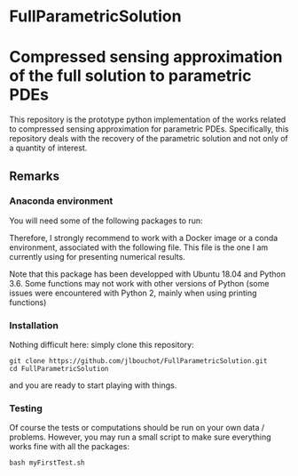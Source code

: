 # FullParametricSolution
Compressed sensing approximation of the full solution to parametric PDEs
========================================================================

This repository is the prototype python implementation of the works related to compressed sensing approximation for parametric PDEs. 
Specifically, this repository deals with the recovery of the parametric solution and not only of a quantity of interest. 

## Remarks

### Anaconda environment
You will need some of the following packages to run: 

Therefore, I strongly recommend to work with a Docker image or a conda environment, associated with the following file. 
This file is the one I am currently using for presenting numerical results.

Note that this package has been developped with Ubuntu 18.04 and Python 3.6. 
Some functions may not work with other versions of Python (some issues were encountered with Python 2, mainly when using printing functions)

### Installation
Nothing difficult here: simply clone this repository: 
```
git clone https://github.com/jlbouchot/FullParametricSolution.git 
cd FullParametricSolution
```
and you are ready to start playing with things. 

### Testing
Of course the tests or computations should be run on your own data / problems. 
However, you may run a small script to make sure everything works fine with all the packages: 
```
bash myFirstTest.sh
```

